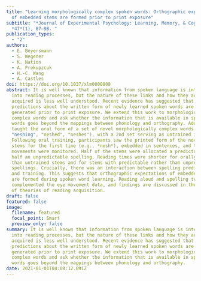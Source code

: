 ```yaml
---
title: "Learning morphologically complex spoken words: Orthographic expectations
  of embedded stems are formed prior to print exposure"
subtitle: "*Journal of Experimental Psychology: Learning, Memory, & Cognition*,
  *47*(1), 87–98. "
publication_types:
  - "2"
authors:
  - E. Beyersmann
  - S. Wegener
  - K. Nation
  - A. Prokupzcuk
  - H.-C. Wang
  - A. Castles
doi: https://doi.org/10.1037/xlm0000808
abstract: It is well known that information from spoken language is integrated
  into reading processes, but the nature of these links and how they are
  acquired is less well understood. Recent evidence has suggested that
  predictions about the written form of newly learned spoken words are already
  generated prior to print exposure. We extend this work to morphologically
  complex words and ask whether the information that is available in spoken
  words goes beyond the mappings between phonology and orthography. Adults were
  taught the oral form of a set of novel morphologically complex words (e.g.,
  "neshing", "neshed", "neshes"), with a 2nd set serving as untrained items.
  Following oral training, participants saw the printed form of the novel word
  stems for the first time (e.g., *nesh*), embedded in sentences, and their eye
  movements were monitored. Half of the stems were allocated a predictable and
  half an unpredictable spelling. Reading times were shorter for orally trained
  than untrained stems and for stems with predictable rather than unpredictable
  spellings. Crucially, there was an interaction between spelling predictability
  and training. This suggests that orthographic expectations of embedded stems
  are formed during spoken word learning. Reading aloud and spelling tests
  complemented the eye movement data, and findings are discussed in the context
  of theories of reading acquisition.
draft: false
featured: false
image:
  filename: featured
  focal_point: Smart
  preview_only: false
summary: It is well known that information from spoken language is integrated
  into reading processes, but the nature of these links and how they are
  acquired is less well understood. Recent evidence has suggested that
  predictions about the written form of newly learned spoken words are already
  generated prior to print exposure. We extend this work to morphologically
  complex words and ask whether the information that is available in spoken
  words goes beyond the mappings between phonology and orthography.
date: 2021-01-01T04:08:12.091Z
---
```

